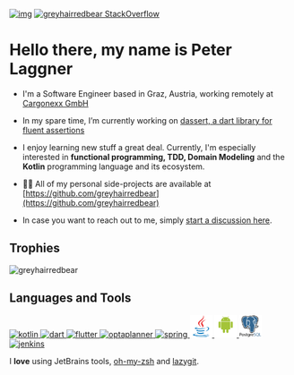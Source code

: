 [![img](https://komarev.com/ghpvc/?username=greyhairredbear&label=Profile%20views&color=0e75b6&style=flat)](https://komarev.com/ghpvc/?username=greyhairredbear&label=Profile%20views&color=0e75b6&style=flat)
[![greyhairredbear StackOverflow](https://stackoverflow-badge.onrender.com/api/StackOverflowBadge/4929939)](https://stackoverflow.com/users/4929939/greyhairredbear)

# Hello there, my name is Peter Laggner

- I'm a Software Engineer based in Graz, Austria, working remotely at [Cargonexx GmbH](https://www.cargonexx.com)

- In my spare time, I’m currently working on [dassert, a dart library for fluent assertions](https://github.com/greyhairredbear/dassert)

- I enjoy learning new stuff a great deal. Currently, I'm especially interested in **functional programming, TDD, Domain Modeling** and the **Kotlin** programming language and its ecosystem. 

- 👨‍💻 All of my personal side-projects are available at [https://github.com/greyhairredbear](https://github.com/greyhairredbear)

- In case you want to reach out to me, simply [start a discussion here](https://github.com/greyhairredbear/greyhairredbear/discussions).

## Trophies
<img src="https://github-profile-trophy.vercel.app/?username=greyhairredbear&row=1&margin-w=10" alt="greyhairredbear" />

## Languages and Tools
<p align="left"> <a href="https://kotlinlang.org" target="_blank" rel="noreferrer"> <img src="https://www.vectorlogo.zone/logos/kotlinlang/kotlinlang-icon.svg" alt="kotlin" width="40" height="40"/> </a> <a href="https://dart.dev" target="_blank" rel="noreferrer"> <img src="https://www.vectorlogo.zone/logos/dartlang/dartlang-icon.svg" alt="dart" width="40" height="40"/> </a> <a href="https://flutter.dev" target="_blank" rel="noreferrer"> <img src="https://www.vectorlogo.zone/logos/flutterio/flutterio-icon.svg" alt="flutter" width="40" height="40"/> </a> <a href="https://www.optaplanner.org" target="_blank" rel="noreferrer"> <img src="https://www.optaplanner.org/headerFooter/optaPlannerIcon.png" alt="optaplanner" width="40" height="40"/> </a><a href="https://spring.io/" target="_blank" rel="noreferrer"> <img src="https://www.vectorlogo.zone/logos/springio/springio-icon.svg" alt="spring" width="40" height="40"/> </a> <a href="https://www.java.com" target="_blank" rel="noreferrer"> <img src="https://raw.githubusercontent.com/devicons/devicon/master/icons/java/java-original.svg" alt="java" width="40" height="40"/> </a> <a href="https://developer.android.com" target="_blank" rel="noreferrer"> <img src="https://raw.githubusercontent.com/devicons/devicon/master/icons/android/android-original-wordmark.svg" alt="android" width="40" height="40"/> </a>  <a href="https://www.postgresql.org" target="_blank" rel="noreferrer"> <img src="https://raw.githubusercontent.com/devicons/devicon/master/icons/postgresql/postgresql-original-wordmark.svg" alt="postgresql" width="40" height="40"/> </a> <a href="https://www.jenkins.io" target="_blank" rel="noreferrer"> <img src="https://www.vectorlogo.zone/logos/jenkins/jenkins-icon.svg" alt="jenkins" width="40" height="40"/> </a> </p>
<p>I <b>love</b> using JetBrains tools, <a href="https://ohmyz.sh">oh-my-zsh</a> and <a href="https://github.com/jesseduffield/lazygit">lazygit</a>.</p>
